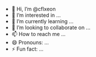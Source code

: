- 👋 Hi, I’m @cflxeon
- 👀 I’m interested in ...
- 🌱 I’m currently learning ...
- 💞️ I’m looking to collaborate on ...
- 📫 How to reach me ...
- 😄 Pronouns: ...
- ⚡ Fun fact: ...

<!---
cflxeon/cflxeon is a ✨ special ✨ repository because its `README.md` (this file) appears on your GitHub profile.
You can click the Preview link to take a look at your changes.
--->
